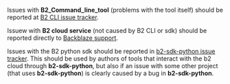 Issues with **B2_Command_line_tool** (problems with the tool itself) should be reported at [B2 CLI issue tracker](https://github.com/Backblaze/B2_Command_Line_Tool/issues).

Issuew with **B2 cloud service** (not caused by B2 CLI or sdk) should be reported directly to [Backblaze support](https://help.backblaze.com/hc/en-us/requests/new).

Issues with the B2 python sdk should be reported in [b2-sdk-python issue tracker](https://github.com/Backblaze/b2-sdk-python/issues). This should be used by authors of tools that interact with the b2 cloud through **b2-sdk-python**, but also if an issue with some other project (that uses **b2-sdk-python**) is clearly caused by a bug in **b2-sdk-python**.

